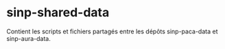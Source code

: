 # sinp-shared-data
Contient les scripts et fichiers partagés entre les dépôts sinp-paca-data et sinp-aura-data.
